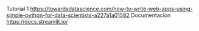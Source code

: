 Tutorial 1
	https://towardsdatascience.com/how-to-write-web-apps-using-simple-python-for-data-scientists-a227a1a01582
Documentacion
	https://docs.streamlit.io/
